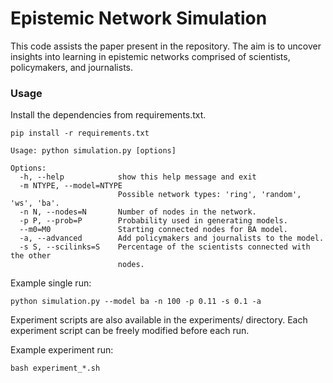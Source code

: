 # Epistemic Network Simulation

This code assists the paper present in the repository. The aim is to uncover insights into learning in epistemic networks comprised of scientists, policymakers, and journalists.

### Usage

Install the dependencies from requirements.txt.
```
pip install -r requirements.txt
```

```
Usage: python simulation.py [options]

Options:
  -h, --help            show this help message and exit
  -m NTYPE, --model=NTYPE
                        Possible network types: 'ring', 'random', 'ws', 'ba'.
  -n N, --nodes=N       Number of nodes in the network.
  -p P, --prob=P        Probability used in generating models.
  --m0=M0               Starting connected nodes for BA model.
  -a, --advanced        Add policymakers and journalists to the model.
  -s S, --scilinks=S    Percentage of the scientists connected with the other
                        nodes.
```

Example single run:
```
python simulation.py --model ba -n 100 -p 0.11 -s 0.1 -a
```

Experiment scripts are also available in the experiments/ directory. 
Each experiment script can be freely modified before each run.

Example experiment run:
```
bash experiment_*.sh
```

